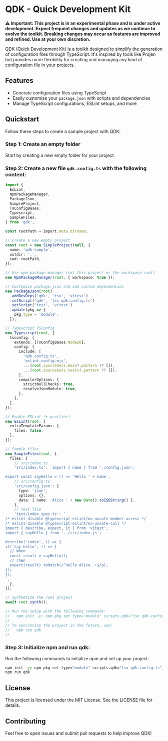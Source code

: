 # QDK - Quick Development Kit

**⚠️ Important: This project is in an experimental phase and is under active development. Expect frequent changes and updates as we continue to evolve the toolkit. Breaking changes may occur as features are improved and refined. Use at your own discretion.**


QDK (Quick Development Kit) is a toolkit designed to simplify the generation of configuration files through TypeScript. It's inspired by tools like Projen but provides more flexibility for creating and managing any kind of configuration file in your projects.

## Features

- Generate configuration files using TypeScript
- Easily customize your `package.json` with scripts and dependencies
- Manage TypeScript configurations, ESLint setups, and more

## Quickstart

Follow these steps to create a sample project with QDK:

### Step 1: Create an empty folder

Start by creating a new empty folder for your project.

### Step 2: Create a new file `qdk.config.ts` with the following content:

```ts
import {
  EsLint,
  NpmPackageManager,
  PackageJson,
  SimpleProject,
  TsConfigBases,
  Typescript,
  SampleFiles,
} from 'qdk';

const rootPath = import.meta.dirname;

// Create a new empty project
const root = new SimpleProject(null, {
  name: 'qdk-sample',
  outdir: '.',
  cwd: rootPath,
});

// Use npm package manager (set this project as the workspace root)
new NpmPackageManager(root, { workspace: true });

// Customize package.json and add custom dependencies
new PackageJson(root)
  .addDevDeps('qdk', 'tsx', 'vitest')
  .setScript('qdk', 'tsx qdk.config.ts')
  .setScript('test', 'vitest')
  .update(pkg => {
    pkg.type = 'module';
  });

// Typescript TSConfig
new Typescript(root, {
  tsconfig: {
    extends: [TsConfigBases.Node20],
    config: {
      include: [
        'qdk.config.ts',
        'eslint.config.mjs',
        ...(root.sourceSets.main?.pattern ?? []),
        ...(root.sourceSets.tests?.pattern ?? []),
      ],
      compilerOptions: {
        strictNullChecks: true,
        resolveJsonModule: true,
      },
    },
  },
});

// Enable ESLint (+ prettier)
new EsLint(root, {
  extraTemplateParams: {
    files: false,
  },
});

// Sample files
new SampleFiles(root, {
  files: {
    // src/index.ts
    'src/index.ts': `import { name } from './config.json';

export const sayHello = () => 'Hello ' + name`,
    // src/config.ts
    'src/config.json': {
      type: 'json',
      options: {},
      data: { name: 'Alice ' + new Date().toISOString() },
    },
    // Test file
    'test/index.spec.ts': `
/* eslint-disable @typescript-eslint/no-unsafe-member-access */
/* eslint-disable @typescript-eslint/no-unsafe-call */
import { describe, expect, it } from 'vitest';
import { sayHello } from '../src/index.js';

describe('index', () => {
it('say hello', () => {
  // When
  const result = sayHello();
  // Then
  expect(result).toMatch(/^Hello Alice .+$/g);
});
});
`,
  },
});

// Synthetize the root project
await root.synth();

// Run the setup with the following commands:
//   npm init -y; npm pkg set type="module" scripts.qdk="tsx qdk.config.ts"; npm install --save-dev qdk tsx
//
// To syncronize the project in the future, use:
//   npm run qdk
//
```

### Step 3: Initialize npm and run qdk:
Run the following commands to initialize npm and set up your project:

```sh
npm init -y; npm pkg set type="module" scripts.qdk="tsx qdk.config.ts"; npm install --save-dev qdk tsx
npm run qdk
```

## License
This project is licensed under the MIT License. See the LICENSE file for details.

## Contributing
Feel free to open issues and submit pull requests to help improve QDK!
